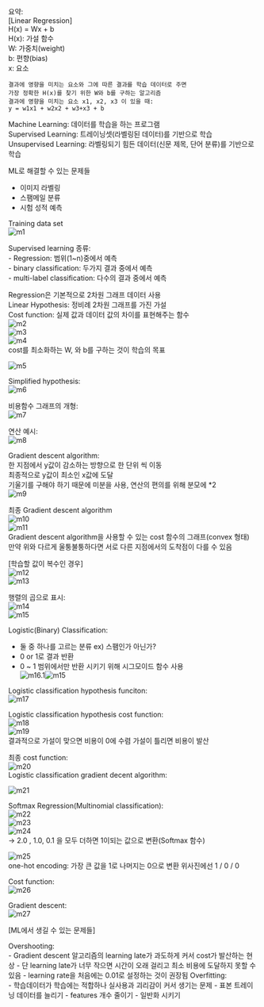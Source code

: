 요약:  
	[Linear Regression]  
  H(x) = Wx + b  
	H(x): 가설 함수  
	W: 가중치(weight)  
	b: 편향(bias)  
	x: 요소  
	
	
	결과에 영향을 미치는 요소와 그에 따른 결과를 학습 데이터로 주면
	가장 정확한 H(x)를 찾기 위한 W와 b를 구하는 알고리즘  
	결과에 영향을 미치는 요소 x1, x2, x3 이 있을 때:
	y = w1x1 + w2x2 + w3+x3 + b

Machine Learning: 데이터를 학습을 하는 프로그램  
Supervised Learning: 트레이닝셋(라벨링된 데이터)를 기반으로 학습  
Unsupervised Learning: 라벨링되기 힘든 데이터(신문 제목, 단어 분류)를 기반으로 학습  

ML로 해결할 수 있는 문제들  
 - 이미지 라벨링
 - 스팸메일 분류
 - 시험 성적 예측

Training data set  
![m1](./img/m1.png)

Supervised learning 종류:  
	- Regression: 범위(1~n)중에서 예측  
	- binary classification: 두가지 결과 중에서 예측  
	- multi-label classification: 다수의 결과 중에서 예측  

Regression은 기본적으로 2차원 그래프 데이터 사용  
Linear Hypothesis: 정비례 2차원 그래프를 가진 가설  
Cost function: 실제 값과 데이터 값의 차이를 표현해주는 함수  
![m2](./img/m2.png)  
![m3](./img/m3.png)  
![m4](./img/m4.png)  
cost를 최소화하는 W, 와 b를 구하는 것이 학습의 목표  

![m5](./img/m5.png)  

Simplified hypothesis:  
![m6](./img/m6.png)  

비용함수 그래프의 개형:  
![m7](./img/m7.png)  

연산 예시:  
![m8](./img/m8.png)  

Gradient descent algorithm:  
 한 지점에서 y값이 감소하는 방향으로 한 단위 씩 이동  
 최종적으로 y값이 최소인 x값에 도달  
 기울기를 구해야 하기 때문에 미분을 사용, 연산의 편의를 위해 분모에 *2  
![m9](./img/m9.png)  

최종 Gradient descent algorithm  
![m10](./img/m10.png)  
![m11](./img/m11.png)  
Gradient descent algorithm을 사용할 수 있는 cost 함수의 그래프(convex 형태)  
만약 위와 다르게 울퉁불퉁하다면 서로 다른 지점에서의 도착점이 다를 수 있음  

[학습할 값이 복수인 경우]  
![m12](./img/m12.png)  
![m13](./img/m13.png)  

행렬의 곱으로 표시:  
![m14](./img/m14.png)  
![m15](./img/m15.png)  

Logistic(Binary) Classification:  
 - 둘 중 하나를 고르는 분류 ex) 스팸인가 아닌가?  
 - 0 or 1로 결과 반환  
 - 0 ~ 1 범위에서만 반환 시키기 위해 시그모이드 함수 사용  
![m16.1](./img/m16.1.png)![m15](./img/m16.2.png)  

Logistic classification hypothesis funciton:  
![m17](./img/m17.png)  

Logistic classification hypothesis cost function:  
![m18](./img/m18.png)  
![m19](./img/m19.png)  
결과적으로 가설이 맞으면 비용이 0에 수렴 가설이 틀리면 비용이 발산  

최종 cost function:  
![m20](./img/m20.png)  
Logistic classification gradient decent algorithm:  

![m21](./img/m21.png)  

Softmax Regression(Multinomial classification):  
![m22](./img/m22.png)  
![m23](./img/m23.png)  
![m24](./img/m24.png)  
-> 2.0 , 1.0, 0.1 을 모두 더하면 1이되는 값으로 변환(Softmax 함수)  

![m25](./img/m25.png)  
one-hot encoding: 가장 큰 값을 1로 나머지는 0으로 변환 위사진에선 1 / 0 / 0  

Cost function:  
![m26](./img/m26.png)  

Gradient descent:  
![m27](./img/m27.png)  

[ML에서 생길 수 있는 문제들]  

Overshooting:  
	- Gradient descent 알고리즘의 learning late가 과도하게 커서 cost가 발산하는 현상
	- 단 learning late가 너무 작으면 시간이 오래 걸리고 최소 비용에 도달하지 못할 수 있음
	- learning rate을 처음에는 0.01로 설정하는 것이 권장됨
Overfitting:  
	- 학습데이터가 학습에는 적합하나 실사용과 괴리감이 커서 생기는 문제
	- 표본 트레이닝 데이터를 늘리기
	- features 개수 줄이기
	- 일반화 시키기
